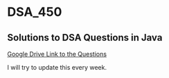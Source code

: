 # DSA_450
## Solutions to DSA Questions in Java

[Google Drive Link to the Questions](https://drive.google.com/file/d/1FMdN_OCfOI0iAeDlqswCiC2DZzD4nPsb)

I will try to update this every week.
